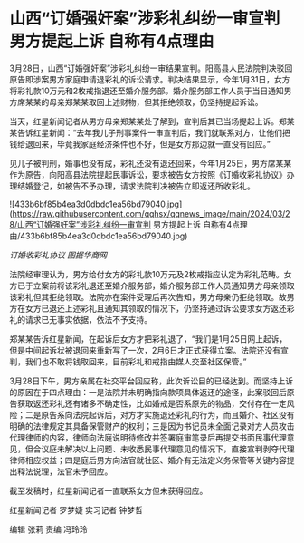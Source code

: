 # 山西“订婚强奸案”涉彩礼纠纷一审宣判 男方提起上诉 自称有4点理由

3月28日，山西“订婚强奸案”涉彩礼纠纷一审结果宣判。阳高县人民法院判决驳回原告即涉案男方家庭申请退彩礼的诉讼请求。判决结果显示，今年1月31日，女方将彩礼款10万元和2枚戒指退还至婚介服务部。婚介服务部工作人员于当日通知男方席某某的母亲郑某某取回上述财物，但其拒绝领取，仍坚持提起诉讼。

当天，红星新闻记者从男方母亲郑某某处了解到，宣判后其已当场提起上诉。郑某某告诉红星新闻：“去年我儿子刑事案件一审宣判后，我们就联系对方，让他们把钱给退回来，毕竟我家庭经济条件也不好，但是女方那边就一直没有回应。”

见儿子被判刑，婚事也没有成，彩礼还没有退还回来，今年1月25日，男方席某某作为原告，向阳高县法院提起民事诉讼，要求被告女方按照《订婚收彩礼协议》办理结婚登记，如被告不予办理，请求法院判决被告立即返还所收彩礼。

![433b6bf85b4ea3d0dbdc1ea56bd79040.jpg](https://raw.githubusercontent.com/qqhsx/qqnews_image/main/2024/03/28/山西“订婚强奸案”涉彩礼纠纷一审宣判 男方提起上诉 自称有4点理由/433b6bf85b4ea3d0dbdc1ea56bd79040.jpg)

 _订婚收彩礼协议 图据华商网_

法院经审理认为，男方给付女方的彩礼款10万元及2枚戒指应认定为彩礼范畴。女方已于立案前将该彩礼退还至婚介服务部，婚介服务部工作人员通知男方母亲领取该彩礼但其拒绝领取。法院亦在案件受理后再次告知，男方母亲仍拒绝领取。故男方在女方已退还上述彩礼且通知其领取的情况下，仍坚持通过诉讼要求女方返还彩礼的请求已无事实依据，依法不予支持。

郑某某告诉红星新闻，在起诉后女方才把彩礼退了，“我们是1月25日网上起诉，但是中间起诉状被退回来重新写了一次，2月6日才正式获得立案。法院还没有宣判，我们也不敢将钱取回来，目前彩礼和戒指由媒人交至社区保管。”

3月28日下午，男方亲属在社交平台回应称，此次诉讼目的已经达到。而坚持上诉的原因在于四点理由：一是法院并未明确指向款项具体返还的途径，此案驳回后原告获取返还彩礼还有诸多不确定性，比如婚戒是否系原先的物品，交付存在一定风险；二是原告系向法院起诉后，对方才实施退还彩礼的行为，而且婚介、社区没有明确的法律规定其具备保管财产的权利；三是因为书记员未全面记录对方人员攻击代理律师的内容，律师向法庭说明待修改并签署庭审笔录后再提交书面民事代理意见，但合议庭未解决以上问题、未收悉民事代理意见的情况下，直接宣判剥夺代理律师相应权益；四是庭后男方向法官就社区、婚介有无法定义务保管等关键内容提出释法说理，法官未予回应。

截至发稿时，红星新闻记者一直联系女方但未获得回应。

红星新闻记者 罗梦婕 实习记者 钟梦哲

编辑 张莉 责编 冯玲玲

